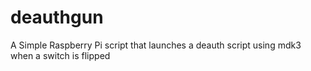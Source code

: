 # deauthgun
 A Simple Raspberry Pi script that launches a deauth script using mdk3 when a switch is flipped

